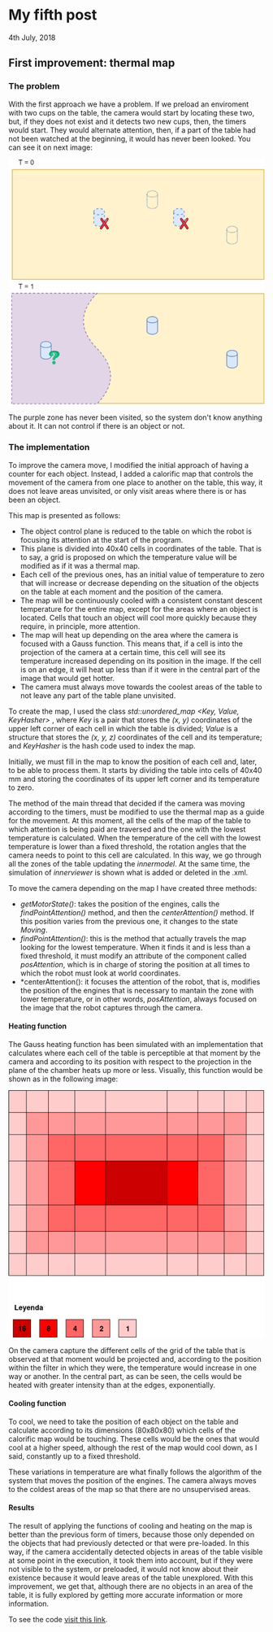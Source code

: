 # My fifth post
4th July, 2018

## First improvement: thermal map
### The problem
With the first approach we have a problem. If we preload an enviroment with two cups on the table, the camera would start by locating these two, but, if they does not exist and it detects two new cups, then, the timers would start. They would alternate attention, then, if a part of the table had not been watched at the beginning, it would has never been looked. You can see it on next image:

![Problem example.](images/Table.png)

The purple zone has never been visited, so the system don't know anything about it. It can not control if there is an object or not.

### The implementation
To improve the camera move, I modified the initial approach of having a counter for each object. Instead, I added a calorific map that controls the movement of the camera from one place to another on the table, this way, it does not leave areas unvisited, or only visit areas where there is or has been an object.

This map is presented as follows:
- The object control plane is reduced to the table on which the robot is focusing its attention at the start of the program.
- This plane is divided into 40x40 cells in coordinates of the table. That is to say, a grid is proposed on which the temperature value will be modified as if it was a thermal map.
- Each cell of the previous ones, has an initial value of temperature to zero that will increase or decrease depending on the situation of the objects on the table at each moment and the position of the camera.
- The map will be continuously cooled with a consistent constant descent temperature for the entire map, except for the areas where an object is located. Cells that touch an object will cool more quickly because they require, in principle, more attention.
- The map will heat up depending on the area where the camera is focused with a Gauss function. This means that, if a cell is into the projection of the camera at a certain time, this cell will see its temperature increased depending on its position in the image. If the cell is on an edge, it will heat up less than if it were in the central part of the image that would get hotter.
- The camera must always move towards the coolest areas of the table to not leave any part of the table plane unvisited.

To create the map, I used the class *std::unordered_map <Key, Value, KeyHasher>* , where *Key* is a pair that stores the *(x, y)* coordinates of the upper left corner of each cell in which the table is divided; *Value* is a structure that stores the *(x, y, z)* coordinates of the cell and its temperature; and *KeyHasher* is the hash code used to index the map.

Initially, we must fill in the map to know the position of each cell and, later, to be able to process them. It starts by dividing the table into cells of 40x40 mm and storing the coordinates of its upper left corner and its temperature to zero.

The method of the main thread that decided if the camera was moving according to the timers, must be modified to use the thermal map as a guide for the movement. At this moment, all the cells of the map of the table to which attention is being paid are traversed and the one with the lowest temperature is calculated. When the temperature of the cell with the lowest temperature is lower than a fixed threshold, the rotation angles that the camera needs to point to this cell are calculated. In this way, we go through all the zones of the table updating the *innermodel*. At the same time, the simulation of *innerviewer* is shown what is added or deleted in the .xml.

To move the camera depending on the map I have created three methods:
- *getMotorState()*: takes the position of the engines, calls the *findPointAttention()* method, and then the *centerAttention()* method. If this position varies from the previous one, it changes to the state *Moving*.
- *findPointAttention()*: this is the method that actually travels the map looking for the lowest temperature. When it finds it and is less than a fixed threshold, it must modify an attribute of the component called *posAttention*, which is in charge of storing the position at all times to which the robot must look at world coordinates.
- *centerAttention(): it focuses the attention of the robot, that is, modifies the position of the engines that is necessary to mantain the zone with lower temperature, or in other words, *posAttention*, always focused on the image that the robot captures through the camera.

#### Heating function

The Gauss heating function has been simulated with an implementation that calculates where each cell of the table is perceptible at that moment by the camera and according to its position with respect to the projection in the plane of the chamber heats up more or less. Visually, this function would be shown as in the following image:

![Heating function.](images/Calentamiento.png)

On the camera capture the different cells of the grid of the table that is observed at that moment would be projected and, according to the position within the filter in which they were, the temperature would increase in one way or another. In the central part, as can be seen, the cells would be heated with greater intensity than at the edges, exponentially.

#### Cooling function
To cool, we need to take the position of each object on the table and calculate according to its dimensions (80x80x80) which cells of the calorific map would be touching. These cells would be the ones that would cool at a higher speed, although the rest of the map would cool down, as I said, constantly up to a fixed threshold.

These variations in temperature are what finally follows the algorithm of the system that moves the position of the engines. The camera always moves to the coldest areas of the map so that there are no unsupervised areas.

#### Results
The result of applying the functions of cooling and heating on the map is better than the previous form of timers, because those only depended on the objects that had previously detected or that were pre-loaded. In this way, if the camera accidentally detected objects in areas of the table visible at some point in the execution, it took them into account, but if they were not visible to the system, or preloaded, it would not know about their existence because it would leave areas of the table unexplored. With this improvement, we get that, although there are no objects in an area of the table, it is fully explored by getting more accurate information or more information.

To see the code [visit this link](https://github.com/ljmanso/objectDetection2/tree/dcec037616af845a8b0a6761df8927297686ec92).
